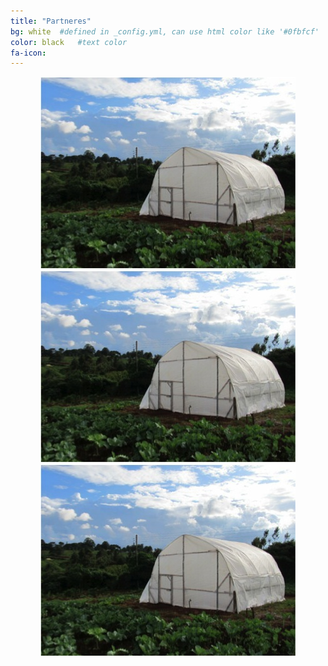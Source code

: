 ```yaml
---
title: "Partneres"
bg: white  #defined in _config.yml, can use html color like '#0fbfcf'
color: black   #text color
fa-icon: 
---
```


<aside> <div class="image"><div class="image" align="center"><img src="https://raw.githubusercontent.com/grogreenhouses/grogreenhouses.github.io/master/img/greenhouse2.jpeg" alt="Greenhouse"/></div> </aside>
<aside> <div class="image"><div class="image" align="center"><img src="https://raw.githubusercontent.com/grogreenhouses/grogreenhouses.github.io/master/img/greenhouse2.jpeg" alt="Greenhouse"/></div> </aside>
<aside> <div class="image"><div class="image" align="center"><img src="https://raw.githubusercontent.com/grogreenhouses/grogreenhouses.github.io/master/img/greenhouse2.jpeg" alt="Greenhouse"/></div> </aside>